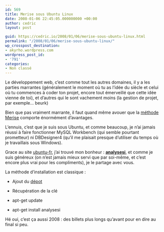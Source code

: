 ```yaml
---
id: 569
title: Merise sous Ubuntu Linux
date: 2008-01-06 22:45:05.000000000 +00:00
author: cedric
layout: post

guid: https://cedric.io/2008/01/06/merise-sous-ubuntu-linux.html
permalink: "/2008/01/06/merise-sous-ubuntu-linux/"
wp_crosspost_destination:
- akyrho.wordpress.com
wordpress_post_id:
- '791'
categories:
- Non classé
---
```

Le développement web, c’est comme tout les autres domaines, il y a les parties marrantes (généralement le moment où tu as l’idée du siècle et celui où tu commences à coder ton projet, encore tout émerveillé que cette idée vienne de toi), et d’autres qui le sont vachement moins (la gestion de projet, par exemple… beurk)

Bien que pas vraiment marrante, il faut quand même avouer que la [méthode Merise](http://fr.wikipedia.org/wiki/Merise_%28informatique%29) comporte énormément d’avantages.

L’ennuis, c’est que je suis sous Ubuntu, et comme beaucoup, je n’ai jamais réussi à faire fonctionner MySQL Workbench (qui semble pourtant prometteur) ni DBDesigner4 (qu’il me plaisait presque d’utiliser du temps où je travaillais sous Windows).

Grace au site [ubuntu-fr](http://doc.ubuntu-fr.org/analysesi), j’ai trouvé mon bonheur : [**analysesi**](http://analysesi.free.fr/), et comme je suis généreux (on n’est jamais mieux servi que par soi-même, et c’est encore plus vrai pour les compliments), je le partage avec vous.

La méthode d’installation est classique :

  * Ajout du [dépot](http://ubuntu.davromaniak.eu/)

  * Récupération de la clé

  * apt-get update

  * apt-get install analysesi

Hé oui, c’est ça aussi 2008 : des billets plus longs qu’avant pour en dire au final si peu.